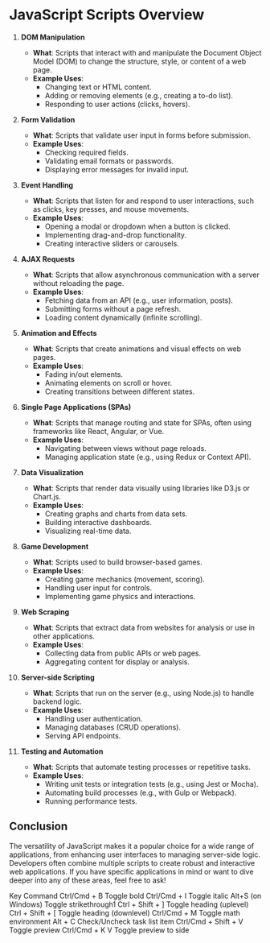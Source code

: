 # JavaScript Scripts Overview

1. **DOM Manipulation**
   - **What**: Scripts that interact with and manipulate the Document Object Model (DOM) to change the structure, style, or content of a web page.
   - **Example Uses**:
     - Changing text or HTML content.
     - Adding or removing elements (e.g., creating a to-do list).
     - Responding to user actions (clicks, hovers).

2. **Form Validation**
   - **What**: Scripts that validate user input in forms before submission.
   - **Example Uses**:
     - Checking required fields.
     - Validating email formats or passwords.
     - Displaying error messages for invalid input.

3. **Event Handling**
   - **What**: Scripts that listen for and respond to user interactions, such as clicks, key presses, and mouse movements.
   - **Example Uses**:
     - Opening a modal or dropdown when a button is clicked.
     - Implementing drag-and-drop functionality.
     - Creating interactive sliders or carousels.

4. **AJAX Requests**
   - **What**: Scripts that allow asynchronous communication with a server without reloading the page.
   - **Example Uses**:
     - Fetching data from an API (e.g., user information, posts).
     - Submitting forms without a page refresh.
     - Loading content dynamically (infinite scrolling).

5. **Animation and Effects**
   - **What**: Scripts that create animations and visual effects on web pages.
   - **Example Uses**:
     - Fading in/out elements.
     - Animating elements on scroll or hover.
     - Creating transitions between different states.

6. **Single Page Applications (SPAs)**
   - **What**: Scripts that manage routing and state for SPAs, often using frameworks like React, Angular, or Vue.
   - **Example Uses**:
     - Navigating between views without page reloads.
     - Managing application state (e.g., using Redux or Context API).

7. **Data Visualization**
   - **What**: Scripts that render data visually using libraries like D3.js or Chart.js.
   - **Example Uses**:
     - Creating graphs and charts from data sets.
     - Building interactive dashboards.
     - Visualizing real-time data.

8. **Game Development**
   - **What**: Scripts used to build browser-based games.
   - **Example Uses**:
     - Creating game mechanics (movement, scoring).
     - Handling user input for controls.
     - Implementing game physics and interactions.

9. **Web Scraping**
   - **What**: Scripts that extract data from websites for analysis or use in other applications.
   - **Example Uses**:
     - Collecting data from public APIs or web pages.
     - Aggregating content for display or analysis.

10. **Server-side Scripting**
    - **What**: Scripts that run on the server (e.g., using Node.js) to handle backend logic.
    - **Example Uses**:
      - Handling user authentication.
      - Managing databases (CRUD operations).
      - Serving API endpoints.

11. **Testing and Automation**
    - **What**: Scripts that automate testing processes or repetitive tasks.
    - **Example Uses**:
      - Writing unit tests or integration tests (e.g., using Jest or Mocha).
      - Automating build processes (e.g., with Gulp or Webpack).
      - Running performance tests.

## Conclusion
The versatility of JavaScript makes it a popular choice for a wide range of applications, from enhancing user interfaces to managing server-side logic. Developers often combine multiple scripts to create robust and interactive web applications. If you have specific applications in mind or want to dive deeper into any of these areas, feel free to ask!

Key Command
Ctrl/Cmd + B Toggle bold
Ctrl/Cmd + I Toggle italic
Alt+S (on Windows) Toggle strikethrough1
Ctrl + Shift + ] Toggle heading (uplevel)
Ctrl + Shift + [ Toggle heading (downlevel)
Ctrl/Cmd + M Toggle math environment
Alt + C Check/Uncheck task list item
Ctrl/Cmd + Shift + V Toggle preview
Ctrl/Cmd + K V Toggle preview to side